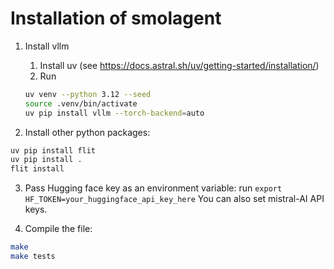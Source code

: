 # Installation of smolagent

1. Install vllm
    1. Install uv (see https://docs.astral.sh/uv/getting-started/installation/)
    2. Run 
    ```bash
    uv venv --python 3.12 --seed
    source .venv/bin/activate
    uv pip install vllm --torch-backend=auto
    ```

2. Install other python packages:
 
```bash
uv pip install flit
uv pip install .
flit install
```

3. Pass Hugging face key as an environment variable: run `export HF_TOKEN=your_huggingface_api_key_here`
You can also set mistral-AI API keys.

4. Compile the file:
```bash
make
make tests
```
